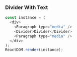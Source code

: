 ### Divider With Text

<!--start-code-->

```js
const instance = (
  <div>
    <Paragraph type="media" />
    <Divider>Divider</Divider>
    <Paragraph type="media" />
  </div>
);
ReactDOM.render(instance);
```

<!--end-code-->
